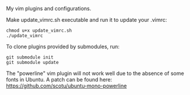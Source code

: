 My vim plugins and configurations.

Make update_vimrc.sh executable and run it to update your .vimrc:

    chmod u+x update_vimrc.sh
    ./update_vimrc

To clone plugins provided by submodules, run:

    git submodule init
    git submodule update

The "powerline" vim plugin will not work well due to the absence of some fonts in Ubuntu. A patch can be found here: https://github.com/scotu/ubuntu-mono-powerline
